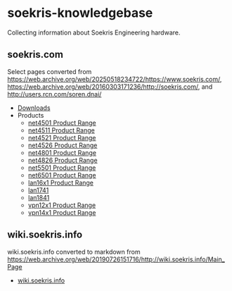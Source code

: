 # soekris-knowledgebase

Collecting information about Soekris Engineering hardware.

## soekris.com

Select pages converted from https://web.archive.org/web/20250518234722/https://www.soekris.com/, https://web.archive.org/web/20160303171236/http://soekris.com/, and http://users.rcn.com/soren.dnai/

* [Downloads](soekris.com/downloads.md)
* Products
    - [net4501 Product Range](soekris.com/products/net4501.md)
	- [net4511 Product Range](soekris.com/products/net4511.md)
	- [net4521 Product Range](soekris.com/products/net4521.md)
	- [net4526 Product Range](soekris.com/products/net4526.md)
	- [net4801 Product Range](soekris.com/products/net4801.md)
	- [net4826 Product Range](soekris.com/products/net4826.md)
	- [net5501 Product Range](soekris.com/products/net5501.md)
    - [net6501 Product Range](soekris.com/products/net6501.md)
    - [lan16x1 Product Range](soekris.com/products/lan16x1.md)
    - [lan1741](soekris.com/products/lan1741.md)
    - [lan1841](soekris.com/products/lan1841.md)
	- [vpn12x1 Product Range](soekris.com/products/vpn12x1.md)
	- [vpn14x1 Product Range](soekris.com/products/vpn14x1.md)

## wiki.soekris.info

wiki.soekris.info converted to markdown from https://web.archive.org/web/20190726151716/http://wiki.soekris.info/Main_Page

* [wiki.soekris.info](wiki.soekris.info/README.md)
